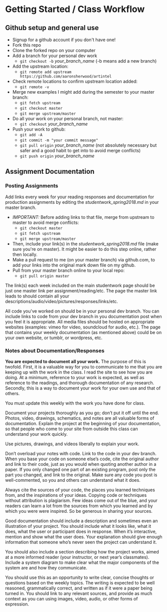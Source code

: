 # Getting Started / Class Workflow

## Github setup and general use

- Signup for a github account if you don't have one!
- Fork this repo
- Clone the forked repo on your computer
- Add a branch for your personal dev work
  - `git checkout -b` _your_branch_name_ (-b means add a new branch)
- Add the upstream location:
  - `git remote add upstream https://github.com/aaronsherwood/artintel`
- Check remote locations to confirm upstream location added:
  - `git remote -v`
- Merge new examples I might add during the semester to your master branch:
  - `git fetch upstream`
  - `git checkout master`
  - `git merge upstream/master`
- Do all your work on your personal branch, not master:
  - `git checkout` _your_branch_name_ 
- Push your work to github:
  - `git add -A`
  - `git commit -m "your commit message"`
  - `git pull origin` _your_branch_name_ (not absolutely necessary but safer and a good habit to get into to avoid merge conflicts)
  - `git push origin` _your_branch_name_

## Assignment Documentation
### Posting Assignments
Add links every week for your reading responses and documentation for production assignments by editing the _studentwork_spring2018.md_ in your master branch. 
- _IMPORTANT:_ Before adding links to that file, merge from upstream to master to avoid merge conflicts:
  - `git checkout master`
  - `git fetch upstream`
  - `git merge upstream/master`
- Then, include your link(s) in the _studentwork_spring2018.md_ file (make sure you're on master). It might be easier to do this step online, rather then locally.
- Make a pull request to me (on your master branch) via github.com, to add your links into the original mark down file on my github. 
- Pull from your master branch online to your local repo:
  - `git pull origin master`
  
The link(s) each week included on the main studentwork page should be just one master link per assignment/reading/etc. The page the master link leads to should contain all your descriptions/audio/video/pictures/responses/links/etc.

All code you've worked on should be in your personal dev branch. You can include links to code from your dev branch in you documentation post when you feel it is appropriate. All media files should be hosted on appropriate websites (examples: vimeo for video, soundcloud for audio, etc.). The page that contains your weekly documentation (as mentioned above) could be on your own website, or tumblr, or wordpress, etc.   

### Notes about Documentation/Responses
**You are expected to document all your work.** The purpose of this is twofold. First, it is a valuable way for you to communicate to me that you are keeping up with the work in the class. I read the site to see how you are doing. At a minimum, reference to your work is expected, as well as reference to the readings, and thorough documentation of any research. Secondly, this is a way to document your work for your own use and that of others.

You must update this weekly with the work you have done for class.

Document your projects thoroughly as you go; don’t put it off until the end.  Photos, video, drawings, schematics, and notes are all valuable forms of documentation. Explain the project at the beginning of your documentation, so that people who come to your site from outside this class can understand your work quickly.

Use pictures, drawings, and videos liberally to explain your work.

Don’t overload your notes with code. Link to the code in your dev branch. When you base your code on someone else’s code, cite the original author and link to their code, just as you would when quoting another author in a paper. If you only changed one part of an existing program, post only the part you changed, and link to the original. Make sure any code you post is well-commented, so you and others can understand what it does.

Always cite the sources of your code, the places you learned techniques from, and the inspirations of your ideas. Copying code or techniques without attribution is plagiarism.  Few ideas come out of the blue, and your readers can learn a lot from the sources from which you learned and by which you were were inspired. So be generous in sharing your sources.

Good documentation should include a description and sometimes even an illustration of your project. You should include what it looks like, what it does, what the user or participant does in response. When it’s interactive, mention and show what the user does. Your explanation should give enough information that someone who’s never seen the project can  understand it.

You should also include a section describing how the project works, aimed at a more informed reader (your instructor, or next year’s classmates). Include a system diagram to make clear what the major components of the system are and how they communicate.

You should use this as an opportunity to write clear, concise thoughts or questions based on the weekly topics. The writing is expected to be well reasoned, grammatically correct, and written as if it were a paper being turned in. You should link to any relevant sources, and provide as much context as you can using images, video, audio, or other forms of expression. 
